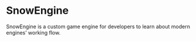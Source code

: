 # SnowEngine
SnowEngine is a custom game engine for developers to learn about modern engines’ working flow.
